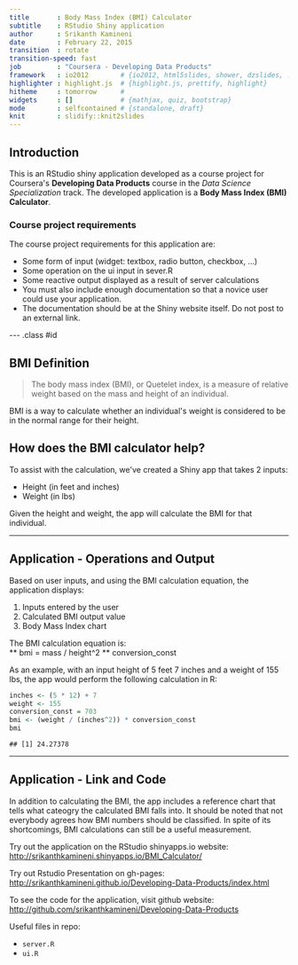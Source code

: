 ```yaml
---
title       : Body Mass Index (BMI) Calculator
subtitle    : RStudio Shiny application
author      : Srikanth Kamineni
date        : February 22, 2015
transition  : rotate
transition-speed: fast
job         : "Coursera - Developing Data Products"
framework   : io2012        # {io2012, html5slides, shower, dzslides, ...}
highlighter : highlight.js  # {highlight.js, prettify, highlight}
hitheme     : tomorrow      # 
widgets     : []            # {mathjax, quiz, bootstrap}
mode        : selfcontained # {standalone, draft}
knit        : slidify::knit2slides
---
```


## Introduction

This is an RStudio shiny application developed as a course project for Coursera's **Developing Data Products** course in the *Data Science Specialization* track.
The developed application is a **Body Mass Index (BMI) Calculator**.  

### Course project requirements
The course project requirements for this application are:
* Some form of input (widget: textbox, radio button, checkbox, ...)
* Some operation on the ui input in sever.R
* Some reactive output displayed as a result of server calculations
* You must also include enough documentation so that a novice user could use your application.
* The documentation should be at the Shiny website itself. Do not post to an external link.

--- .class #id 

## BMI Definition

> The body mass index (BMI), or Quetelet index, is a measure of relative 
> weight based on the mass and height of an individual.

BMI is a way to calculate whether an individual's weight is considered to be
in the normal range for their height.

## How does the BMI calculator help?

To assist with the calculation, we've created a Shiny app that takes 2 inputs:

- Height (in feet and inches)
- Weight (in lbs)

Given the height and weight, the app will calculate the BMI for that individual.

---

## Application - Operations and Output

Based on user inputs, and using the BMI calculation equation, the application displays:  
1. Inputs entered by the user  
2. Calculated BMI output value
3. Body Mass Index chart

The BMI calculation equation is:  
** bmi = mass / height^2 ** conversion_const

As an example, with an input height of 5 feet 7 inches and a weight of 155 lbs, the
app would perform the following calculation in R:


```r
inches <- (5 * 12) + 7
weight <- 155
conversion_const = 703
bmi <- (weight / (inches^2)) * conversion_const
bmi
```

```
## [1] 24.27378
```

---

## Application - Link and Code

In addition to calculating the BMI, the app includes a reference chart that tells
what cateogry the calculated BMI falls into.
It should be noted that not everybody agrees how BMI numbers should be classified.
In spite of its shortcomings, BMI calculations can still be a useful measurement.

Try out the application on the RStudio shinyapps.io website:  
http://srikanthkamineni.shinyapps.io/BMI_Calculator/

Try out Rstudio Presentation on gh-pages:      
http://srikanthkamineni.github.io/Developing-Data-Products/index.html

To see the code for the application, visit github website:  
http://github.com/srikanthkamineni/Developing-Data-Products

Useful files in repo:  
* ```server.R```
* ```ui.R```
